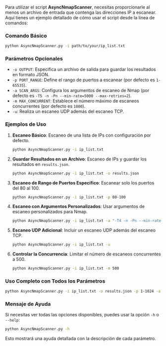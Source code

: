 Para utilizar el script **AsyncNmapScanner**, necesitas proporcionarle al menos un archivo de entrada que contenga las direcciones IP a escanear. Aquí tienes un ejemplo detallado de cómo usar el script desde la línea de comandos:

### Comando Básico
```bash
python AsyncNmapScanner.py -i path/to/your/ip_list.txt
```

### Parámetros Opcionales
- `-o OUTPUT`: Especifica un archivo de salida para guardar los resultados en formato JSON.
- `-p PORT_RANGE`: Define el rango de puertos a escanear (por defecto es `1-65535`).
- `-a SCAN_ARGS`: Configura los argumentos de escaneo de Nmap (por defecto es `-T5 -n -Pn --min-rate=5000 --max-retries=2`).
- `-m MAX_CONCURRENT`: Establece el número máximo de escaneos concurrentes (por defecto es `1000`).
- `-u`: Realiza un escaneo UDP además del escaneo TCP.

### Ejemplos de Uso

1. **Escaneo Básico**: Escaneo de una lista de IPs con configuración por defecto.
    ```bash
    python AsyncNmapScanner.py -i ip_list.txt
    ```

2. **Guardar Resultados en un Archivo**: Escaneo de IPs y guardar los resultados en `results.json`.
    ```bash
    python AsyncNmapScanner.py -i ip_list.txt -o results.json
    ```

3. **Escaneo de Rango de Puertos Específico**: Escanear solo los puertos del 80 al 100.
    ```bash
    python AsyncNmapScanner.py -i ip_list.txt -p 80-100
    ```

4. **Escaneo con Argumentos Personalizados**: Usar argumentos de escaneo personalizados para Nmap.
    ```bash
    python AsyncNmapScanner.py -i ip_list.txt -a "-T4 -n -Pn --min-rate=3000"
    ```

5. **Escaneo UDP Adicional**: Incluir un escaneo UDP además del escaneo TCP.
    ```bash
    python AsyncNmapScanner.py -i ip_list.txt -u
    ```

6. **Controlar la Concurrencia**: Limitar el número de escaneos concurrentes a 500.
    ```bash
    python AsyncNmapScanner.py -i ip_list.txt -m 500
    ```

### Uso Completo con Todos los Parámetros
```bash
python AsyncNmapScanner.py -i ip_list.txt -o results.json -p 1-1024 -a "-T4 -n -Pn" -m 500 -u
```

### Mensaje de Ayuda
Si necesitas ver todas las opciones disponibles, puedes usar la opción `-h` o `--help`:
```bash
python AsyncNmapScanner.py -h
```

Esto mostrará una ayuda detallada con la descripción de cada parámetro.
